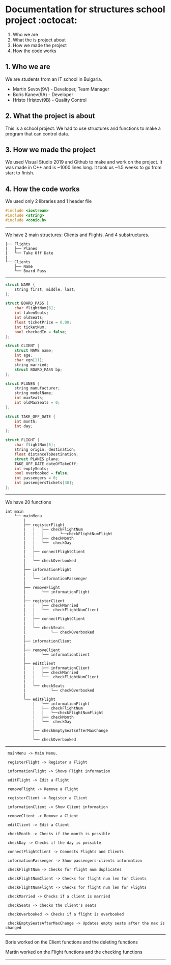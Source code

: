 # Documentation for structures school project :octocat:

1. Who we are
2. What the is project about
3. How we made the project
4. How the code works

## 1. Who we are

We are students from an IT school in Bulgaria.
* Martin Sevov(9V) - Developer, Team Manager
* Boris Kanev(9A) - Developer
* Hristo Hristov(9B) - Quality Control

## 2. What the project is about

This is a school project. We had to use structures and functions to make a program that can control data.

## 3. How we made the project

We used Visual Studio 2019 and Github to make and work on the project. It was made in C++ and is ~1000 lines long. It took us ~1.5 weeks to go from start to finish.

## 4. How the code works

We used only 2 libraries and 1 header file
```c++
#include <iostream>
#include <string>
#include <conio.h>
```
---

We have 2 main structures: Clients and Flights. And 4 substructures.

```
├── Flights
|	├── Planes
|	└── Take Off Date
|
└── Clients
	├── Name
	└── Board Pass
```
---
```C++
struct NAME {
	string first, middle, last;
};

struct BOARD_PASS {
	char flightNum[6];
	int takenSeats;
	int oldSeats;
	float ticketPrice = 0.00;
	int ticketNum;
	bool checkedIn = false;
};

struct CLIENT {
	struct NAME name;
	int age;
	char egn[11];
	string married;
	struct BOARD_PASS bp;
};

struct PLANES {
	string manufacturer;
	string modelName;
	int maxSeats;
	int oldMaxSeats = 0;
};

struct TAKE_OFF_DATE {
	int month;
	int day;
};

struct FLIGHT {
	char flightNum[6];
	string origin, destination;
	float distanceToDestination;
	struct PLANES plane;
	TAKE_OFF_DATE dateOfTakeOff;
	int emptySeats;
	bool overbooked = false;
	int passengers = 0;
	int passengersTickets[30];
};
```
---

We have 20 functions
```
int main
	└── mainMenu
		|
		├── registerFlight
		|	|	├── checkFlightNum
		|	|	|		└──checkFlightNumFlight
		|	|	├── checkMonth
		|	|	└──  checkDay
		|	|
		|	├── connectFlightClient
		|	|
		|	└── checkOverbooked
		|
		├── informationFlight
		|	|
		|	└── informationPassenger
		|
		├── removeFlight
		|		└── informationFlight
		|
		├── registerClient
		|	|	├── checkMarried
		|	|	└──  checkFlightNumClient
		|	|
		|	├── connectFlightClient
		|	|
		|	└── checkSeats
		|			└── checkOverbooked
		|
		├── informationClient
		|
		├── removeClient
		|		└── informationClient
		|
		├── editClient
		|	|	├── informationClient 
		|	|	├── checkMarried
		|	|	└──  checkFlightNumClient
		|	|
		|	└── checkSeats
		|			└── checkOverbooked
		|
		└── editFlight
			|	└── informationFlight
			|	├── checkFlightNum
			|	|	└──checkFlightNumFlight
			|	├── checkMonth
			|	└──  checkDay
			|
			├── checkEmptySeatsAfterMaxChange
			|
			└── checkOverbooked
```
---
```
 mainMenu -> Main Menu.

 registerFlight -> Register a Flight

 informationFlight -> Shows Flight information

 editFlight -> Edit a Flight 

 removeFlight -> Remove a Flight 

 registerClient -> Register a Client

 informationClient -> Show Client information

 removeClient -> Remove a Client

 editClient -> Edit a Client 

 checkMonth -> Checks if the month is possible

 checkDay -> Checks if the day is possible

 connectFlightClient -> Connects Flights and Clients

 informationPassenger -> Show passengers-clients information

 checkFlightNum -> Checks for flight num duplicates

 checkFlightNumClient -> Checks for flight num len for Clients

 checkFlightNumFlight -> Checks for flight num len for Flights

 checkMarried -> Checks if a client is married

 checkSeats -> Checks the client's seats

 checkOverbooked -> Checks if a flight is overbooked

 checkEmptySeatsAfterMaxChange -> Updates empty seats after the max is changed
```
---

Boris worked on the Client functions and the deleting functions

Martin worked on the Flight functions and the checking functions

---

